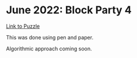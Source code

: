 June 2022: Block Party 4
========================

[Link to Puzzle](https://www.janestreet.com/puzzles/block-party-4-index/ "June 2022: Block Party 4")

This was done using pen and paper.

Algorithmic approach coming soon.
